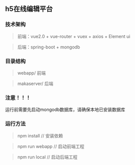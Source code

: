 ## h5在线编辑平台

### 技术架构
> 前端：vue2.0 + vue-router + vuex + axios + Element ui

> 后端：spring-boot + mongodb



### 目录结构
> webapp/ 前端

> makaserver/ 后端
### 注意！！！
运行前需要先启动mongodb数据库，请确保本地已安装数据库

### 运行方法
> npm install  // 安装依赖

> npm run webapp // 启动前端工程

> npm run local //  启动后端工程


